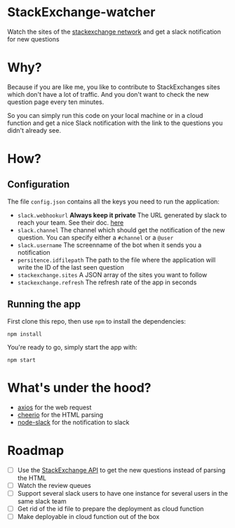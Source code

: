 # StackExchange-watcher
Watch the sites of the [stackexchange network](https://stackexchange.com/sites#)
and get a slack notification for new questions

# Why?
Because if you are like me, you like to contribute to StackExchanges sites which
don't have a lot of traffic. And you don't want to check the new question page
every ten minutes.

So you can simply run this code on your local machine or in a cloud function and
get a nice Slack notification with the link to the questions you didn't already
see.

# How?

## Configuration

The file `config.json` contains all the keys you need to run the application:

 - `slack.webhookurl` **Always keep it private** The URL generated by slack to
   reach your team. See their doc.
   [here](https://api.slack.com/incoming-webhooks)
 - `slack.channel` The channel which should get the notification of the new
   question. You can specify either a `#channel` or a `@user`
 - `slack.username` The screenname of the bot when it sends you a notification
 - `persitence.idfilepath` The path to the file where the application will write
   the ID of the last seen question
 - `stackexchange.sites` A JSON array of the sites you want to follow
 - `stackexchange.refresh` The refresh rate of the app in seconds

## Running the app

First clone this repo, then use `npm` to install the dependencies:

    npm install

You're ready to go, simply start the app with:

    npm start

# What's under the hood?

 - [axios](https://www.npmjs.com/package/axios) for the web request
 - [cheerio](https://www.npmjs.com/package/cheerio) for the HTML parsing
 - [node-slack](https://www.npmjs.com/package/node-slack) for the notification to slack

# Roadmap

 - [ ] Use the [StackExchange API](https://api.stackexchange.com/docs/events) to
   get the new questions instead of parsing the HTML
 - [ ] Watch the review queues
 - [ ] Support several slack users to have one instance for several users in the
   same slack team
 - [ ] Get rid of the id file to prepare the deployment as cloud function
 - [ ] Make deployable in cloud function out of the box

